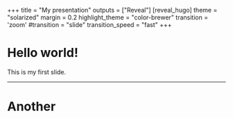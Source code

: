 +++
title = "My presentation"
outputs = ["Reveal"]
[reveal_hugo]
theme = "solarized"
margin = 0.2
highlight_theme = "color-brewer"
transition = 'zoom' #transition = "slide"
transition_speed = "fast"
+++
# Hello world!

This is my first slide.

---

# Another
